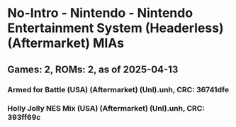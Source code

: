 # No-Intro - Nintendo - Nintendo Entertainment System (Headerless) (Aftermarket) MIAs
## Games: 2, ROMs: 2, as of 2025-04-13

### Armed for Battle (USA) (Aftermarket) (Unl).unh, CRC: 36741dfe
### Holly Jolly NES Mix (USA) (Aftermarket) (Unl).unh, CRC: 393ff69c
